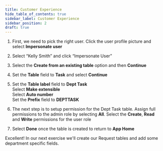 ```yaml
---
title: Customer Experience
hide_table_of_contents: true
sidebar_label: Customer Experience
sidebar_position: 2
draft: true
---
```


1. First, we need to pick the right user. Click the user profile picture and select **Impersonate user**

2.	Select “Kelly Smith” and click “Impersonate User”


3. Select the **Create from an existing table** option and then **Continue**
    

4. Set the **Table** field to **Task** and select **Continue**


5. Set the **Table label** field to **Dept Task**\
    Select **Make extensible**\
    Select **Auto number**\
    Set the **Prefix** field to **DEPTTASK**


6. The next step is to setup permission for the Dept Task table. Assign full permissions to the admin role by selecting **All**. Select the **Create**, **Read** and **Write** permissions for the user role


7. Select **Done** once the table is created to return to **App Home**


Excellent! In our next exercise we'll create our Request tables and add some department specific fields.